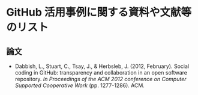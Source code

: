 # GitHub 活用事例に関する資料や文献等のリスト

## 論文
* Dabbish, L., Stuart, C., Tsay, J., & Herbsleb, J. (2012, February). Social coding in GitHub: transparency and collaboration in an open software repository. _In Proceedings of the ACM 2012 conference on Computer Supported Cooperative Work_ (pp. 1277-1286). ACM.
